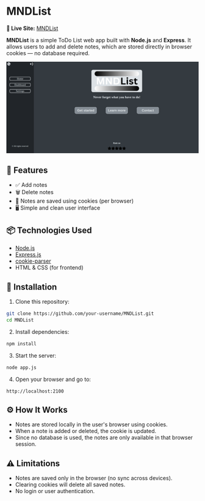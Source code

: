 # MNDList 
**🔗 Live Site:** [MNDList](https://mndlist.valymnd.hackclub.app)

**MNDList** is a simple ToDo List web app built with **Node.js** and **Express**. It allows users to add and delete notes, which are stored directly in browser cookies — no database required.

![main](/MD_Assets/main.png)

## 🔧 Features

- ✅ Add notes
- 🗑️ Delete notes
- 🍪 Notes are saved using cookies (per browser)
- 🖥️ Simple and clean user interface

## 📦 Technologies Used

- [Node.js](https://nodejs.org/)
- [Express.js](https://expressjs.com/)
- [cookie-parser](https://www.npmjs.com/package/cookie-parser)
- HTML & CSS (for frontend)

## 🚀 Installation

1. Clone this repository:

```bash
git clone https://github.com/your-username/MNDList.git
cd MNDList
```

2. Install dependencies:
```bash
npm install
```

3. Start the server:
```bash
node app.js
```

4. Open your browser and go to:
```
http://localhost:2100
```

## ⚙️ How It Works

- Notes are stored locally in the user's browser using cookies.
- When a note is added or deleted, the cookie is updated.
- Since no database is used, the notes are only available in that browser session.

## ⚠️ Limitations

- Notes are saved only in the browser (no sync across devices).
- Clearing cookies will delete all saved notes.
- No login or user authentication.
